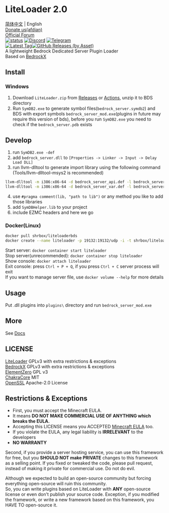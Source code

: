 # LiteLoader 2.0

[简体中文](README_zh-cn.md) | English  
[Donate us(afdian)](https://afdian.net/@liteldev)  
[Official Forum](https://forum.litebds.com/)  
<a href="https://github.com/LiteLDev/LiteLoader/actions">![status](https://img.shields.io/github/workflow/status/LiteLDev/LiteLoader/Build%20LiteLoader?style=for-the-badge)</a>
<a href="https://discord.gg/27KTrxHc9t">![Discord](https://img.shields.io/discord/849252980430864384?style=for-the-badge)</a>
<a href="https://t.me/liteloader">![Telegram](https://img.shields.io/badge/telegram-LiteLoader-%232CA5E0?style=for-the-badge&logo=Telegram)</a><br>
<a href="https://github.com/LiteLDev/LiteLoader/releases/latest">![Latest Tag](https://img.shields.io/github/v/tag/LiteLDev/LiteLoader?label=LATEST%20TAG&style=for-the-badge)![GitHub
Releases (by
Asset)](https://img.shields.io/github/downloads/LiteLDev/LiteLoader/latest/total?style=for-the-badge)</a><br>
A lightweight Bedrock Dedicated Server Plugin Loader  
Based on [BedrockX](https://github.com/Sysca11/BedrockX)

## Install

### Windows

1. Download `LiteLoader.zip` from [Releases](https://github.com/LiteLDev/LiteLoader/releases)
   or [Actions](https://github.com/LiteLDev/LiteLoader/actions), unzip it to BDS directory
2. Run `SymDB2.exe` to generate symbol files(`bedrock_server.symdb2`) and BDS with export
   symbols `bedrock_server_mod.exe`(plugins in future may require this version of bds), before you run `SymDB2.exe` you
   need to check if the `bedrock_server.pdb` exists

## Develop

1. run `SymDB2.exe -def`
2. add `bedrock_server.dll` to `[Properties -> Linker -> Input -> Delay Load DLL]`
3. run llvm-dlltool to generate import library using the following command (Tools/llvm-dlltool-msys2 is recommended)

```bash
llvm-dlltool -m i386:x86-64 -d bedrock_server_api.def -l bedrock_server_api.lib
llvm-dlltool -m i386:x86-64 -d bedrock_server_var.def -l bedrock_server_var.lib
```

4. use `#pragma comment(lib, "path to lib")` or any method you like to add those libraries
5. add `SymDBHelper.lib` to your project
6. include EZMC headers and here we go

### Docker(Linux)

```bash
docker pull shrbox/liteloaderbds
docker create --name liteloader -p 19132:19132/udp -i -t shrbox/liteloaderbds
```

Start server: `docker container start liteloader`  
Stop server(unrecommended): `docker container stop liteloader`  
Show console: `docker attach liteloader`  
Exit console: press `Ctrl + P + Q`, if you press `Ctrl + C` server process will exit  
If you want to manage server file, use `docker volume --help` for more details

## Usage

Put .dll plugins into `plugins\` directory and run `bedrock_server_mod.exe`

## More

See [Docs](https://docs.litetitle.com/)

## LICENSE

[LiteLoader](https://github.com/LiteLDev/LiteLoader) GPLv3 with extra restrictions & exceptions  
[BedrockX](https://github.com/Sysca11/BedrockX) GPLv3 with extra restrictions & exceptions  
[ElementZero](https://github.com/Element-0/ElementZero) GPL v3  
[ChakraCore](https://github.com/chakra-core/ChakraCore) MIT  
[OpenSSL](https://github.com/openssl/openssl) Apache-2.0 License

## Restrictions & Exceptions

- First, you must accept the Minecraft EULA.
- It means **DO NOT MAKE COMMERCIAL USE OF ANYTHING which breaks the EULA.**
- Accepting this LICENSE means you ACCEPTED [Minecraft EULA](https://account.mojang.com/terms) too.
- If you violate the EULA, any legal liability is **IRRELEVANT** to the developers
- **NO WARRANTY**

Second, if you provide a server hosting service, you can use this framework for free, but you **SHOULD NOT make
PRIVATE** changes to this framework as a selling point. If you fixed or tweaked the code, please pull request, instead
of making it private for commercial use. Do not do evil.

Although we expected to build an open-source community but forcing everything open-source will ruin this community.  
So, you can write plugins based on LiteLoader with **ANY** open-source license or even don't publish your source code.
Exception, if you modified the framework, or write a new framework based on this framework, you HAVE TO open-source it.

 
